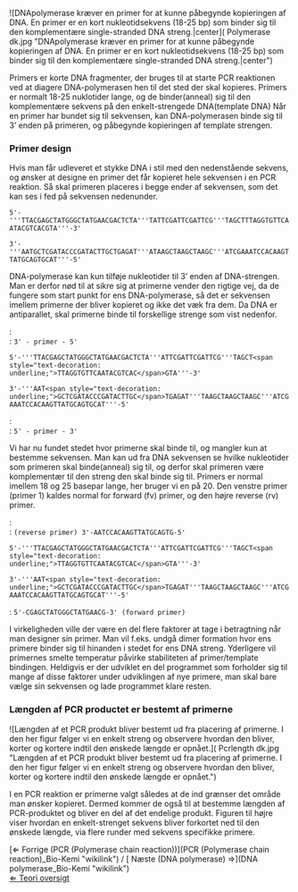 ![DNApolymerase kræver en primer for at kunne påbegynde kopieringen af
DNA. En primer er en kort nukleotidsekvens (18-25 bp) som binder sig til
den komplementære single-stranded DNA
streng.|center]( Polymerase dk.jpg "DNApolymerase kræver en primer for at kunne påbegynde kopieringen af DNA. En primer er en kort nukleotidsekvens (18-25 bp) som binder sig til den komplementære single-stranded DNA streng.|center")

Primers er korte DNA fragmenter, der bruges til at starte PCR reaktionen
ved at diagere DNA-polymerasen hen til det sted der skal kopieres.
Primers er normalt 18-25 nuklotider lange, og de binder(anneal) sig til
den komplementære sekvens på den enkelt-strengede DNA(template DNA) Når
en primer har bundet sig til sekvensen, kan DNA-polymerasen binde sig
til 3’ enden på primeren, og påbegynde kopieringen af template strengen.

### Primer design

Hvis man får udleveret et stykke DNA i stil med den nedenstående
sekvens, og ønsker at designe en primer det får kopieret hele sekvensen
i en PCR reaktion. Så skal primeren placeres i begge ender af sekvensen,
som det kan ses i fed på sekvensen nedenunder.

`5'-'''TTACGAGCTATGGGCTATGAACGACTCTA'''TATTCGATTCGATTCG'''TAGCTTTAGGTGTTCAATACGTCACGTA'''-3'`

`3'-'''AATGCTCGATACCCGATACTTGCTGAGAT'''ATAAGCTAAGCTAAGC'''ATCGAAATCCACAAGTTATGCAGTGCAT'''-5'`

DNA-polymerase kan kun tilføje nukleotider til 3’ enden af DNA-strengen.
Man er derfor nød til at sikre sig at primerne vender den rigtige vej,
da de fungere som start punkt for ens DNA-polymerase, så det er
sekvensen imellem primerne der bliver kopieret og ikke det væk fra dem.
Da DNA er antiparallet, skal primerne binde til forskellige strenge som
vist nedenfor.

:   
    :   `3' - primer - 5'`

`5'-'''TTACGAGCTATGGGCTATGAACGACTCTA'''ATTCGATTCGATTCG'''TAGCT<span style="text-decoration: underline;">TTAGGTGTTCAATACGTCAC</span>GTA'''-3'`

`3'-'''AAT<span style="text-decoration: underline;">GCTCGATACCCGATACTTGC</span>TGAGAT'''TAAGCTAAGCTAAGC'''ATCGAAATCCACAAGTTATGCAGTGCAT'''-5'`

:   
    :   `5' - primer - 3'`

Vi har nu fundet stedet hvor primerne skal binde til, og mangler kun at
bestemme sekvensen. Man kan ud fra DNA sekvensen se hvilke nukleotider
som primeren skal binde(anneal) sig til, og derfor skal primeren være
komplementær til den streng den skal binde sig til. Primers er normal
imellem 18 og 25 basepar lange, her bruger vi en på 20. Den venstre
primer (primer 1) kaldes normal for forward (fv) primer, og den højre
reverse (rv) primer.

:   
    :   `(reverse primer) 3'-AATCCACAAGTTATGCAGTG-5'`

`5'-'''TTACGAGCTATGGGCTATGAACGACTCTA'''ATTCGATTCGATTCG'''TAGCT<span style="text-decoration: underline;">TTAGGTGTTCAATACGTCAC</span>GTA'''-3'`

`3'-'''AAT<span style="text-decoration: underline;">GCTCGATACCCGATACTTGC</span>TGAGAT'''TAAGCTAAGCTAAGC'''ATCGAAATCCACAAGTTATGCAGTGCAT'''-5'`

:   `5'-CGAGCTATGGGCTATGAACG-3' (forward primer)`

I virkeligheden ville der være en del flere faktorer at tage i
betragtning når man designer sin primer. Man vil f.eks. undgå dimer
formation hvor ens primere binder sig til hinanden i stedet for ens DNA
streng. Yderligere vil primernes smelte temperatur påvirke stabiliteten
af primer/template bindingen. Heldigvis er der udviklet en del
programmet som forholder sig til mange af disse faktorer under
udviklingen af nye primere, man skal bare vælge sin sekvensen og lade
programmet klare resten.

### Længden af PCR productet er bestemt af primerne

![Længden af et PCR produkt bliver bestemt ud fra placering af primerne.
I den her figur følger vi en enkelt streng og observere hvordan den
bliver, korter og kortere indtil den ønskede længde er
opnået.]( Pcrlength dk.jpg "Længden af et PCR produkt bliver bestemt ud fra placering af primerne. I den her figur følger vi en enkelt streng og observere hvordan den bliver, korter og kortere indtil den ønskede længde er opnået.")

I en PCR reaktion er primerne valgt således at de ind grænser det område
man ønsker kopieret. Dermed kommer de også til at bestemme længden af
PCR-produktet og bliver en del af det endelige produkt. Figuren til
højre viser hvordan en enkelt-strenget sekvens bliver forkortet ned til
den ønskede længde, via flere runder med sekvens specifikke primere.

[⇐ Forrige (PCR (Polymerase chain
reaction))](PCR (Polymerase chain reaction)_Bio-Kemi "wikilink") / [
Næste (DNA polymerase) ⇒](DNA polymerase_Bio-Kemi "wikilink")\
[⇐ Teori oversigt ](Bio-Kemi "wikilink")

